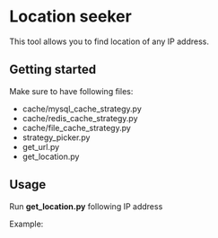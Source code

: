 # Location seeker

This tool allows you to find location of any IP address.

## Getting started
Make sure to have following files: 
* cache/mysql_cache_strategy.py
* cache/redis_cache_strategy.py
* cache/file_cache_strategy.py
* strategy_picker.py
* get_url.py
* get_location.py

## Usage

Run **get_location.py** following IP address

Example:
```python3 get_location.py 163.133.230.86
```